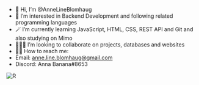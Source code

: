 - 👋 Hi, I’m @AnneLineBlomhaug
- 🤍 I’m interested in Backend Development and following related programming languages
- 🪄 I’m currently learning JavaScript, HTML, CSS, REST API and Git and also studying on Mimo
- 🧚🏻‍♂️ I’m looking to collaborate on projects, databases and websites
- 👸🏼 How to reach me:
- Email: anne.line.blomhaug@gmail.com 
- Discord: Anna Banana#8653

![R](https://github.com/AnneLineBlomhaug/AnneLineBlomhaug/assets/122536373/e69bfbb3-1129-4d22-a1ed-31fce2992fd3)


<!---
AnneLineBlomhaug/AnneLineBlomhaug is a ✨ special ✨ repository because its `README.md` (this file) appears on your GitHub profile.
You can click the Preview link to take a look at your changes.
--->
